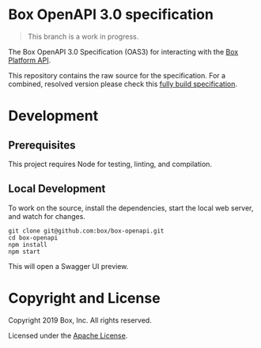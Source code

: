 # Box OpenAPI 3.0 specification

> This branch is a work in progress.

The Box OpenAPI 3.0 Specification (OAS3) for interacting with the
[Box Platform API](https://developers.box.com/).

This repository contains the raw source for the specification. For a combined, resolved version please check this [fully build specification](https://opensource.box.com/box-openapi/openapi.json).

# Development

## Prerequisites

This project requires Node for testing, linting, and compilation.

## Local Development

To work on the source, install the dependencies, start the local web server, and watch for changes.

```
git clone git@github.com:box/box-openapi.git
cd box-openapi
npm install
npm start
```

This will open a Swagger UI preview.


# Copyright and License

Copyright 2019 Box, Inc. All rights reserved.

Licensed under the [Apache License](LICENSE).
